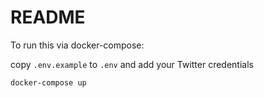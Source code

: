 # README

To run this via docker-compose:

  copy `.env.example` to `.env` and add your Twitter credentials

  `docker-compose up`

